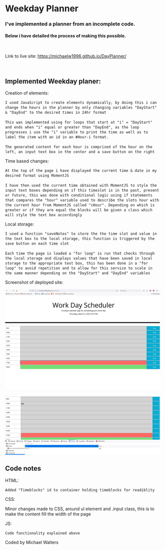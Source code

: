 # Weekday Planner

### I've implemented a planner from an incomplete code. 

#### Below i have detailed the process of making this possible.

<br>

Link to live site: https://michaelw1996.github.io/DayPlanner/

<br>

## Implemented Weekday planer:

Creation of elements:

    I used JavaScript to create elements dynamically, by doing this i can change the hours in the planner by only changing variables "DayStart" & "DayEnd" to the desired times in 24hr format

    This was implemented using for loops that start at "i" = "DayStart" and ends when "i" equal or greater than "DayEnd", as the loop progresses i use the "i" variable to print the time as well as to label the item with an id in an #Hour-i format.

    The generated content for each hour is comprised of the hour on the left, an input text box in the center and a save button on the right

Time based changes:

    At the top of the page i have displayed the current time & date in my desired format using MomentJS 

    I have then used the current time obtained with MomentJS to style the input text boxes depending on if this timeslot is in the past, present or future, this was done with conditional logic using if statements that compares the "hour" variable used to describe the slots hour with the current hour from MomentJS called "cHour". Depending on which is greater or if they are equal the blocks will be given a class which will style the text box accordingly

Local storage:

    I used a function "saveNotes" to store the the time slot and value in the text box to the local storage, this function is triggered by the save button on each time slot

    Each time the page is loaded a "for loop" is run that checks through the local storage and displays values that have been saved in local storage to the appropriate text box, this has been done in a "for loop" to avoid repetition and to allow for this service to scale in the same manner depending on the "DayStart" and "DayEnd" variables

Screenshot of deployed site:

![Live site](./assets/images/LiveSite.jpg)

![Data kept in local storage](./assets/images/Local.JPG)

## Code notes

HTML:

    Added "Timeblocks" id to container holding timeblocks for readiblity

CSS:

   Minor changes made to CSS, around ul element and .input class, this is to make the content fill the width of the page 

JS:

    Code functionality explained above 


Coded by Michael Walters
